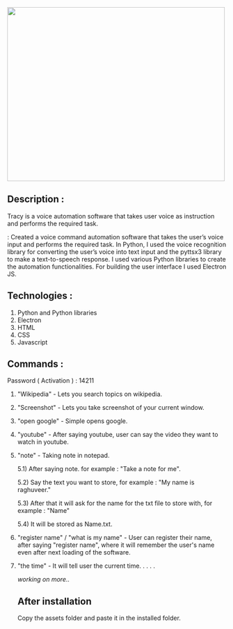 <img src="https://github.com/r4ghuveer/Tracy/assets/101916585/9a09712c-92db-4cb2-8935-c4b878a378a1" style="width: 500px; height: 400px;">

## Description :

Tracy is a voice automation software that takes user voice as instruction and performs the required task.

: Created a voice command automation software that takes the user’s voice input and performs
the required task. In Python, I used the voice recognition library for converting the user’s voice into text 
input and the pyttsx3 library to make a text-to-speech response. I used various Python libraries to create
the automation functionalities. For building the user interface I used Electron JS.





## Technologies :
1) Python and Python libraries
2) Electron
3) HTML
4) CSS
5) Javascript

## Commands :

Password ( Activation ) : 14211

1) "Wikipedia" - Lets you search topics on wikipedia.
2) "Screenshot" - Lets you take screenshot of your current window.
3) "open google" - Simple opens google.
4)  "youtube" - After saying youtube, user can say the video they want to watch in youtube.
5)  "note" - Taking note in notepad.

    5.1)  After saying note. for example : "Take a note for me".
    
    5.2)  Say the text you want to store, for example : "My name is raghuveer."
    
    5.3)  After that it will ask for the name for the txt file to store with, for example : "Name"
    
    5.4)  It will be stored as Name.txt.
    
7) "register name" / "what is my name" - User can register their name, after saying "register name", where it will remember the user's name even after next loading of the software.
9) "the time" - It will tell user the current time.
.
.
.
.


   _working on more.._

   ## After installation
   Copy the assets folder and paste it in the installed folder.
